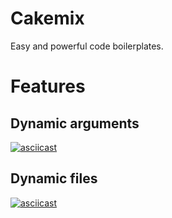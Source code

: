 # Cakemix

Easy and powerful code boilerplates.

# Features

## Dynamic arguments

[![asciicast](https://asciinema.org/a/540555.svg)](https://asciinema.org/a/540555)

## Dynamic files

[![asciicast](https://asciinema.org/a/540557.svg)](https://asciinema.org/a/540557)
